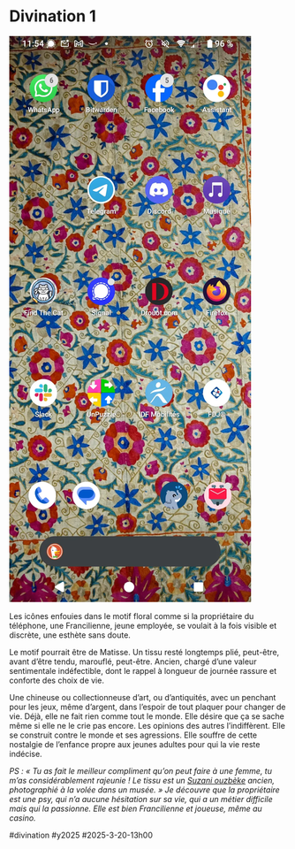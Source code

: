 # Divination 1

![phone1](_i/phone001.webp)

Les icônes enfouies dans le motif floral comme si la propriétaire du téléphone, une Francilienne, jeune employée, se voulait à la fois visible et discrète, une esthète sans doute.

Le motif pourrait être de Matisse. Un tissu resté longtemps plié, peut-être, avant d’être tendu, marouflé, peut-être. Ancien, chargé d’une valeur sentimentale indéfectible, dont le rappel à longueur de journée rassure et conforte des choix de vie.

Une chineuse ou collectionneuse d’art, ou d’antiquités, avec un penchant pour les jeux, même d’argent, dans l’espoir de tout plaquer pour changer de vie. Déjà, elle ne fait rien comme tout le monde. Elle désire que ça se sache même si elle ne le crie pas encore. Les opinions des autres l’indiffèrent. Elle se construit contre le monde et ses agressions. Elle souffre de cette nostalgie de l’enfance propre aux jeunes adultes pour qui la vie reste indécise.

*PS : « Tu as fait le meilleur compliment qu’on peut faire à une femme, tu m’as considérablement rajeunie ! Le tissu est un [Suzani ouzbèke](https://fr.wikipedia.org/wiki/Suzani) ancien, photographié à la volée dans un musée. » Je découvre que la propriétaire est une psy, qui n’a aucune hésitation sur sa vie, qui a un métier difficile mais qui la passionne. Elle est bien Francilienne et joueuse, même au casino.*

#divination #y2025 #2025-3-20-13h00
